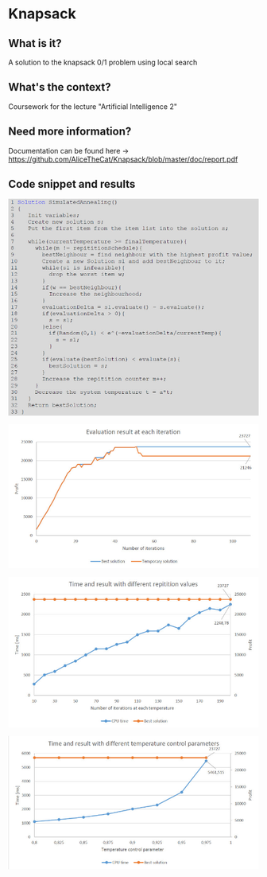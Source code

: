 # Knapsack

## What is it?

A solution to the knapsack 0/1 problem using local search

## What's the context?

Coursework for the lecture "Artificial Intelligence 2"

## Need more information?

Documentation can be found here -> https://github.com/AliceTheCat/Knapsack/blob/master/doc/report.pdf

## Code snippet and results

![Image1](https://github.com/AliceTheCat/Knapsack/blob/master/doc/images/001_knapsack.jpg)

![Image2](https://github.com/AliceTheCat/Knapsack/blob/master/doc/images/002_knapsack.jpg)

![Image3](https://github.com/AliceTheCat/Knapsack/blob/master/doc/images/003_knapsack.jpg)

![Image4](https://github.com/AliceTheCat/Knapsack/blob/master/doc/images/004_knapsack.jpg)
